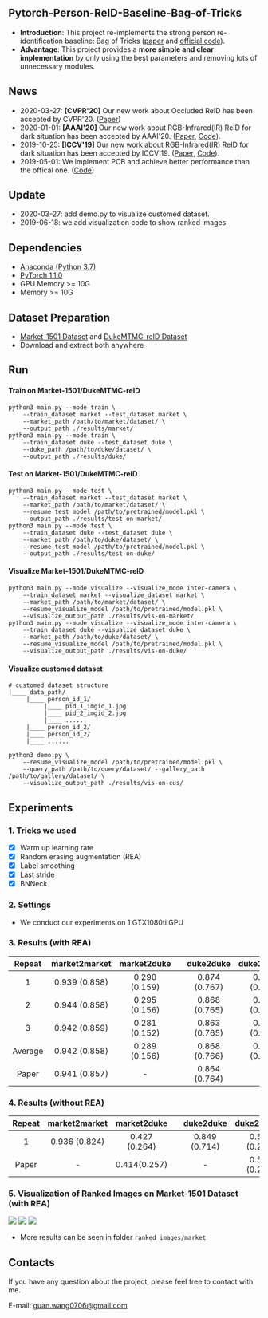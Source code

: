 ## Pytorch-Person-ReID-Baseline-Bag-of-Tricks
* **Introduction**: This project re-implements the strong person re-identification baseline: Bag of Tricks ([paper](https://arxiv.org/abs/1903.07071) and [official code](https://github.com/michuanhaohao/reid-strong-baseline)).
* **Advantage**: This project provides a **more simple and clear implementation** by only using the best parameters and removing lots of unnecessary modules.

## News
* 2020-03-27: **[CVPR'20]** Our new work about Occluded ReID has been accepted by CVPR'20. ([Paper](https://arxiv.org/abs/2003.08177))
* 2020-01-01: **[AAAI'20]** Our new work about RGB-Infrared(IR) ReID for dark situation has been accepted by AAAI'20. ([Paper](https://arxiv.org/pdf/2002.04114.pdf), [Code](https://github.com/wangguanan/JSIA-ReID)).
* 2019-10-25: **[ICCV'19]** Our new work about RGB-Infrared(IR) ReID for dark situation has been accepted by ICCV'19. ([Paper](http://openaccess.thecvf.com/content_ICCV_2019/papers/Wang_RGB-Infrared_Cross-Modality_Person_Re-Identification_via_Joint_Pixel_and_Feature_Alignment_ICCV_2019_paper.pdf), [Code](https://github.com/wangguanan/AlignGAN)).
* 2019-05-01: We implement PCB and achieve better performance than the offical one. ([Code](https://github.com/wangguanan/Pytorch-Person-ReID-Baseline-PCB-Beyond-Part-Models))

## Update
* 2020-03-27: add demo.py to visualize customed dataset.
* 2019-06-18: we add visualization code to show ranked images 

## Dependencies
* [Anaconda (Python 3.7)](https://www.anaconda.com/download/)
* [PyTorch 1.1.0](http://pytorch.org/)
* GPU Memory >= 10G
* Memory >= 10G

## Dataset Preparation
* [Market-1501 Dataset](https://jingdongwang2017.github.io/Projects/ReID/Datasets/Market-1501.html) and [DukeMTMC-reID Dataset](https://github.com/layumi/DukeMTMC-reID_evaluation)
* Download and extract both anywhere

## Run
#### Train on Market-1501/DukeMTMC-reID
```
python3 main.py --mode train \
    --train_dataset market --test_dataset market \
    --market_path /path/to/market/dataset/ \
    --output_path ./results/market/ 
python3 main.py --mode train \
    --train_dataset duke --test_dataset duke \
    --duke_path /path/to/duke/dataset/ \
    --output_path ./results/duke/
```

#### Test on Market-1501/DukeMTMC-reID
```
python3 main.py --mode test \
    --train_dataset market --test_dataset market \
    --market_path /path/to/market/dataset/ \
    --resume_test_model /path/to/pretrained/model.pkl \ 
    --output_path ./results/test-on-market/
python3 main.py --mode test \
    --train_dataset duke --test_dataset duke \
    --market_path /path/to/duke/dataset/ \
    --resume_test_model /path/to/pretrained/model.pkl \ 
    --output_path ./results/test-on-duke/
```

#### Visualize Market-1501/DukeMTMC-reID
```
python3 main.py --mode visualize --visualize_mode inter-camera \
    --train_dataset market --visualize_dataset market \
    --market_path /path/to/market/dataset/ \
    --resume_visualize_model /path/to/pretrained/model.pkl \ 
    --visualize_output_path ./results/vis-on-market/ 
python3 main.py --mode visualize --visualize_mode inter-camera \
    --train_dataset duke --visualize_dataset duke \
    --market_path /path/to/duke/dataset/ \
    --resume_visualize_model /path/to/pretrained/model.pkl \ 
    --visualize_output_path ./results/vis-on-duke/ 
```

#### Visualize customed dataset

```
# customed dataset structure
|____ data_path/
     |____ person_id_1/
          |____ pid_1_imgid_1.jpg
          |____ pid_2_imgid_2.jpg
          |____ ......
     |____ person_id_2/
     |____ person_id_2/
     |____ ......
```
```
python3 demo.py \
    --resume_visualize_model /path/to/pretrained/model.pkl \
    --query_path /path/to/query/dataset/ --gallery_path /path/to/gallery/dataset/ \
    --visualize_output_path ./results/vis-on-cus/
```

## Experiments

### 1. Tricks we used
* [x] Warm up learning rate
* [x] Random erasing augmentation (REA)
* [x] Label smoothing
* [x] Last stride
* [x] BNNeck

### 2. Settings
* We conduct our experiments on 1 GTX1080ti GPU

### 3. Results (with REA)

| Repeat | market2market | market2duke | | duke2duke |  duke2market |
| :---:                             | :---: | :---: | - |:---: | :---: |
| 1 | 0.939 (0.858) | 0.290 (0.159) | | 0.874 (0.767) | 0.486 (0.210) | 
| 2 | 0.944 (0.858) | 0.295 (0.156) | | 0.868 (0.765) | 0.492 (0.223) |
| 3 | 0.942 (0.859) | 0.281 (0.152) | | 0.863 (0.765) | 0.485 (0.221) |
| Average | 0.942 (0.858) | 0.289 (0.156) | | 0.868 (0.766) | 0.488 (0.218) |
| Paper | 0.941 (0.857) | - | | 0.864 (0.764) |

### 4. Results (without REA)
| Repeat | market2market | market2duke | | duke2duke |  duke2market |
| :---:                             | :---: | :---: | - |:---: | :---: |
| 1 | 0.936 (0.824) | 0.427 (0.264) | | 0.849 (0.714) | 0.556 (0.269) |
| Paper | - | 0.414(0.257) | | - | 0.543 (0.255) |  

### 5. Visualization of Ranked Images on Market-1501 Dataset (with REA)
![](https://github.com/wangguanan/Pytorch-Person-REID-Baseline-Bag-of-Tricks/blob/master/ranked_images/market/1351_c6s3_064142_00.jpg?raw=true)
![](https://github.com/wangguanan/Pytorch-Person-REID-Baseline-Bag-of-Tricks/blob/master/ranked_images/market/1354_c5s3_040965_00.jpg?raw=true)
![](https://github.com/wangguanan/Pytorch-Person-REID-Baseline-Bag-of-Tricks/blob/master/ranked_images/market/1357_c5s3_094087_00.jpg?raw=true)
* More results can be seen in folder ```ranked_images/market```


## Contacts
If you have any question about the project, please feel free to contact with me.

E-mail: guan.wang0706@gmail.com
